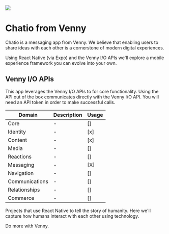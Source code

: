 <img src="https://github.com/withvenny/venny-apps-chatio-reactnative/blob/master/venny-io-apps-cover-Chatio.png">

# Chatio from Venny

Chatio is a messaging app from Venny. We believe that enabling users to share ideas with each other is a cornerstone of modern digital experiences.

Using React Native (via Expo) and the Venny I/O APIs we'll explore a mobile experience framework you can evolve into your own.

## Venny I/O APIs
This app leverages the Venny I/O APIs to for core functionality. Using the API out of the box communicates directly with the Venny I/O API. You will need an API token in order to make successful calls.

|Domain|Description|Usage|
|-|-|-|
|Core|-|[]|
|Identity|-|[x]|
|Content|-|[x]|
|Media|-|[]|
|Reactions|-|[]|
|Messaging|-|[X]|
|Navigation|-|[]|
|Communications|-|[]|
|Relationships|-|[]|
|Commerce|-|[]|

Projects that use React Native to tell the story of humanity. Here we'll capture how humans interact with each other using technology.

Do more with Venny.
